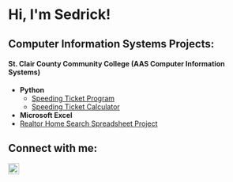 <h1>Hi, I'm Sedrick! <br/><a </a></h1>

<h2>Computer Information Systems Projects:</h2>
<h4>St. Clair County Community College (AAS Computer Information Systems)</h4>

- <b>Python</b>
  - [Speeding Ticket Program](https://github.com/joshmadakor1/Package-Delivery-Pathfinding-Algorithm)
  - [Speeding Ticket Calculator](https://github.com/joshmadakor1/Package-Delivery-Pathfinding-Algorithm)
-  <b>Microsoft Excel</b>
  - [Realtor Home Search Spreadsheet Project](https://github.com/joshmadakor1/Package-Delivery-Pathfinding-Algorithm)


<h2>Connect with me:</h2>


[<img align="left" alt="JoshMadakor | LinkedIn" width="22px" src="https://cdn.jsdelivr.net/npm/simple-icons@v3/icons/linkedin.svg" />][linkedin]



[linkedin]: https://linkedin.com/in/joshmadakor

<!--
**joshmadakor1/joshmadakor1** is a ✨ _special_ ✨ repository because its `README.md` (this file) appears on your GitHub profile.

Here are some ideas to get you started:

- 🔭 I’m currently working on ...
- 🌱 I’m currently learning ...
- 👯 I’m looking to collaborate on ...
- 🤔 I’m looking for help with ...
- 💬 Ask me about ...
- 📫 How to reach me: ...
- 😄 Pronouns: ...
- ⚡ Fun fact: ...
-->
